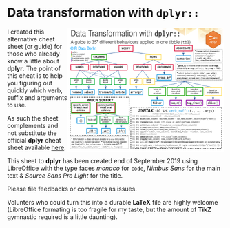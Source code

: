 # Data transformation with ``dplyr::``
<img src="pngs/dplyr_guide_for_one_table.png" width=364 height=288 align="right"/>

I created this alternative cheat sheet (or guide) for those who already know a little about __dplyr__. The point of this cheat is to help you figuring out quickly which verb, suffix and arguments to use.

As such the sheet complements and not substitute the official __dplyr__ cheat sheet available [here](https://github.com/rstudio/cheatsheets).

This sheet to __dplyr__ has been created end of September 2019 using LibreOffice with the type faces _monaco_ for ``code``, _Nimbus Sans_ for the main text & _Source Sans Pro Light_ for the title.

Please file feedbacks or comments as issues.

Volunters who could turn this into a durable __LaTeX__ file are highly welcome (LibreOffice formating is too fragile for my taste, but the amount of __TikZ__ gymnastic required is a little daunting).


